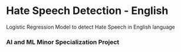 # Hate Speech Detection - English
Logistic Regression Model to detect Hate Speech in English language

### AI and ML Minor Specialization Project
